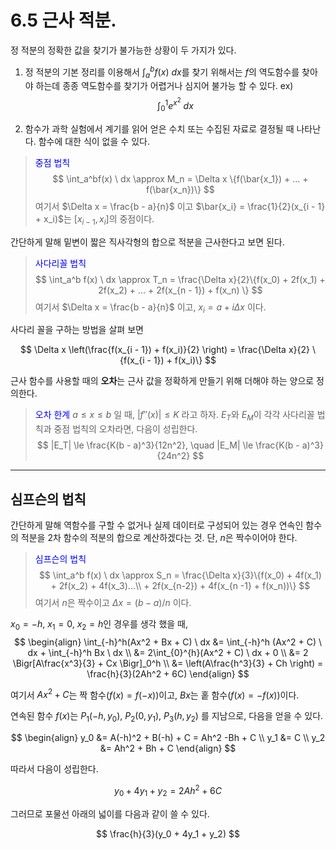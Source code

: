 # 6.5 근사 적분.

정 적분의 정확한 값을 찾기가 불가능한 상황이 두 가지가 있다. 

1. 정 적분의 기본 정리를 이용해서 $\int_a^bf(x) \ dx$를 찾기 위해서는 $f$의 역도함수를 찾아야 하는데 종종 역도함수를 찾기가 어렵거나 심지어 불가능 할 수 있다.
    ex) $$
    \int_0^1e^{x^2} \ dx
    $$

2. 함수가 과학 실험에서 계기를 읽어 얻은 수치 또는 수집된 자료로 결정될 때 나타난다. 함수에 대한 식이 없을 수 있다.

> <span style="color:blue">중점 법칙</span> 
> $$
\int_a^bf(x) \ dx \approx M_n = \Delta x \{f(\bar{x_1}) + ... + f(\bar{x_n})\}
$$
> 여기서 $\Delta x = \frac{b - a}{n}$ 이고
> $\bar{x_i} = \frac{1}{2}(x_{i - 1} + x_i)$는 $[x_{i - 1}, x_i]$의 중점이다. 

간단하게 말해 밑변이 짧은 직사각형의 합으로 적분을 근사한다고 보면 된다.

> <span style="color:blue">사다리꼴 법칙</span> 
> $$
\int_a^b f(x) \ dx \approx T_n = \frac{\Delta x}{2}\{f(x_0) + 2f(x_1) + 2f(x_2) + ... + 2f(x_{n - 1}) + f(x_n) \}
$$
> 여기서 $\Delta x = \frac{b - a}{n}$ 이고, $x_i = a + i\Delta x$ 이다.

사다리 꼴을 구하는 방법을 살펴 보면

$$
\Delta x \left(\frac{f(x_{i - 1}) + f(x_i)}{2} \right) = \frac{\Delta x}{2} \{f(x_{i - 1}) + f(x_i)\}
$$

근사 함수를 사용할 때의 **오차**는 근사 값을 정확하게 만들기 위해 더해야 하는 양으로 정의한다. 

> <span style="color:blue">오차 한계</span>
> $a \le x \le b$ 일 때, $|f''(x)|\le K$ 라고 하자. $E_T$와 $E_M$이 각각 사다리꼴 법칙과 중점 법칙의 오차라면, 다음이 성립한다.
> $$
|E_T| \le \frac{K(b - a)^3}{12n^2}, \quad |E_M| \le \frac{K(b - a)^3}{24n^2}
$$

---
## 심프슨의 법칙
간단하게 말해 역함수를 구할 수 없거나 실제 데이터로 구성되어 있는 경우 연속인 함수의 적분을 2차 함수의 적분의 합으로 계산하겠다는 것. 단, $n$은 짝수이어야 한다.

> <span style="color:blue">심프슨의 법칙</span>
> $$
\int_a^b f(x) \ dx \approx S_n = \frac{\Delta  x}{3}\{f(x_0) + 4f(x_1) + 2f(x_2) + 4f(x_3)...\\ + 2f(x_{n-2}) + 4f(x_{n -1} + f(x_n))\}
$$ 
> 여기서 $n$은 짝수이고 $\Delta x = (b - a) / n$ 이다.

$x_0 = -h$, $x_1 = 0$, $x_2 = h$인 경우를 생각 했을 때,
$$
\begin{align}
\int_{-h}^h(Ax^2 + Bx + C) \ dx &= \int_{-h}^h (Ax^2 + C) \ dx + \int_{-h}^h Bx \ dx \\
&= 2\int_{0}^{h}(Ax^2 + C) \ dx + 0 \\
&= 2 \Bigr[A\frac{x^3}{3} + Cx \Bigr]_0^h \\
&= \left(A\frac{h^3}{3} + Ch \right) = \frac{h}{3}(2Ah^2 + 6C)
\end{align}
$$

여기서 $Ax^2 + C$는 짝 함수$(f(x) = f(-x))$이고, $Bx$는 홑 함수$(f(x) = -f(x))$이다.

연속된 함수 $f(x)$는 $P_1(-h, y_0), \ P_2(0, y_1), \ P_3(h, y_2)$ 를 지남으로, 다음을 얻을 수 있다. 

$$
\begin{align}
y_0 &= A(-h)^2 + B(-h) + C = Ah^2 -Bh + C \\
y_1 &= C \\
y_2 &= Ah^2 + Bh + C
\end{align}
$$

따라서 다음이 성립한다.

$$
y_0 + 4y_1 + y_2 = 2Ah^2 + 6C
$$

그러므로 포물선 아래의 넓이를 다음과 같이 쓸 수 있다.

$$
\frac{h}{3}(y_0 + 4y_1 + y_2)
$$


